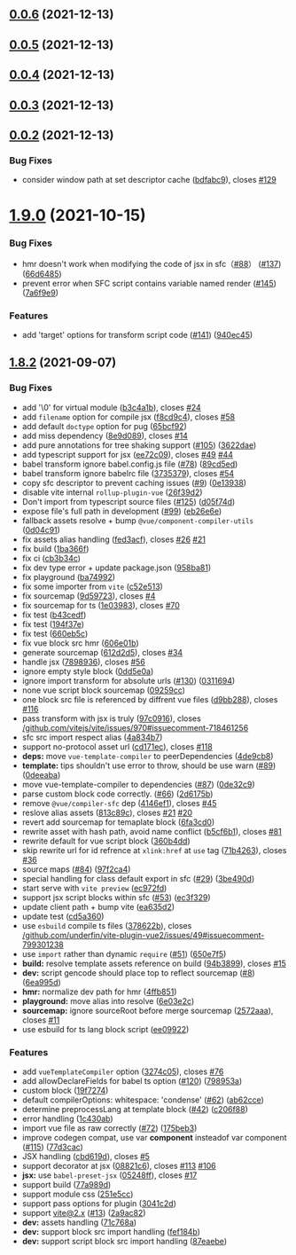 ## [0.0.6](https://github.com/underfin/vite-plugin-vue2/compare/v0.0.5...v0.0.6) (2021-12-13)



## [0.0.5](https://github.com/underfin/vite-plugin-vue2/compare/v0.0.4...v0.0.5) (2021-12-13)



## [0.0.4](https://github.com/underfin/vite-plugin-vue2/compare/v0.0.3...v0.0.4) (2021-12-13)



## [0.0.3](https://github.com/underfin/vite-plugin-vue2/compare/v0.0.2...v0.0.3) (2021-12-13)



## [0.0.2](https://github.com/underfin/vite-plugin-vue2/compare/v1.9.0...v0.0.2) (2021-12-13)


### Bug Fixes

* consider window path at set descriptor cache ([bdfabc9](https://github.com/underfin/vite-plugin-vue2/commit/bdfabc99e8c50930bca5d9144cb1634f40609904)), closes [#129](https://github.com/underfin/vite-plugin-vue2/issues/129)



# [1.9.0](https://github.com/underfin/vite-plugin-vue2/compare/v1.8.2...v1.9.0) (2021-10-15)


### Bug Fixes

* hmr doesn't work when modifying the code of jsx in sfc（[#88](https://github.com/underfin/vite-plugin-vue2/issues/88)） ([#137](https://github.com/underfin/vite-plugin-vue2/issues/137)) ([66d6485](https://github.com/underfin/vite-plugin-vue2/commit/66d648574e634c962ecd38e2ac919c485bff74a6))
* prevent error when SFC script contains variable named render ([#145](https://github.com/underfin/vite-plugin-vue2/issues/145)) ([7a6f9e9](https://github.com/underfin/vite-plugin-vue2/commit/7a6f9e9a7970683b828bee11893be285bf0a002f))


### Features

* add 'target' options for transform script code ([#141](https://github.com/underfin/vite-plugin-vue2/issues/141)) ([940ec45](https://github.com/underfin/vite-plugin-vue2/commit/940ec45a3fd68bd9ba1b1a8808d96e6cbce13207))



## [1.8.2](https://github.com/underfin/vite-plugin-vue2/compare/71c768aedcc708f09b1a5b29c29facfede7bae44...v1.8.2) (2021-09-07)


### Bug Fixes

* add '\0' for virtual module ([b3c4a1b](https://github.com/underfin/vite-plugin-vue2/commit/b3c4a1bf02694cb574f03bd2e3c80353619e4028)), closes [#24](https://github.com/underfin/vite-plugin-vue2/issues/24)
* add `filename` option for compile jsx ([f8cd9c4](https://github.com/underfin/vite-plugin-vue2/commit/f8cd9c4b2bbbf6c7159f07833f888be8deac9d6f)), closes [#58](https://github.com/underfin/vite-plugin-vue2/issues/58)
* add default `doctype` option for pug ([65bcf92](https://github.com/underfin/vite-plugin-vue2/commit/65bcf92b99c50a727063057eb40ffaf1d40961ef))
* add miss dependency ([8e9d089](https://github.com/underfin/vite-plugin-vue2/commit/8e9d089863e6c77e835c4184ac46f053aa13fb7c)), closes [#14](https://github.com/underfin/vite-plugin-vue2/issues/14)
* add pure annotations for tree shaking support ([#105](https://github.com/underfin/vite-plugin-vue2/issues/105)) ([3622dae](https://github.com/underfin/vite-plugin-vue2/commit/3622dae6f1d6b3cdebec3a5268b8768ece8d00b2))
* add typescript support for jsx ([ee72c09](https://github.com/underfin/vite-plugin-vue2/commit/ee72c095e1938baf683ce107ec6a2a5062ee8916)), closes [#49](https://github.com/underfin/vite-plugin-vue2/issues/49) [#44](https://github.com/underfin/vite-plugin-vue2/issues/44)
* babel transform ignore babel.config.js file ([#78](https://github.com/underfin/vite-plugin-vue2/issues/78)) ([89cd5ed](https://github.com/underfin/vite-plugin-vue2/commit/89cd5edf72b3e6e62b266b91d9c7afeb6a614f1c))
* babel transform ignore babelrc file ([3735379](https://github.com/underfin/vite-plugin-vue2/commit/3735379f62ec5fbcee5aaee60af23c9c383a08db)), closes [#54](https://github.com/underfin/vite-plugin-vue2/issues/54)
* copy sfc descriptor to prevent caching issues ([#9](https://github.com/underfin/vite-plugin-vue2/issues/9)) ([0e13938](https://github.com/underfin/vite-plugin-vue2/commit/0e139381e205722bc8114d6b941b65d039364476))
* disable vite internal `rollup-plugin-vue` ([26f39d2](https://github.com/underfin/vite-plugin-vue2/commit/26f39d2d3952bffadd937a1c1cedf07062ec0119))
* Don't import from typescript source files ([#125](https://github.com/underfin/vite-plugin-vue2/issues/125)) ([d05f74d](https://github.com/underfin/vite-plugin-vue2/commit/d05f74d802ce524074d9181195fdc4356e08f7e8))
* expose file's full path in development ([#99](https://github.com/underfin/vite-plugin-vue2/issues/99)) ([eb26e6e](https://github.com/underfin/vite-plugin-vue2/commit/eb26e6ea588224a37b727e12d7fd852fe19d3622))
* fallback assets resolve + bump `@vue/component-compiler-utils` ([0d04c91](https://github.com/underfin/vite-plugin-vue2/commit/0d04c9120cb15c691e64b0e70942d4ec58894ab0))
* fix assets alias handling ([fed3acf](https://github.com/underfin/vite-plugin-vue2/commit/fed3acf476341e211dbf93f7de7f4b4d40cfda10)), closes [#26](https://github.com/underfin/vite-plugin-vue2/issues/26) [#21](https://github.com/underfin/vite-plugin-vue2/issues/21)
* fix build ([1ba366f](https://github.com/underfin/vite-plugin-vue2/commit/1ba366f0ef0807882e1b40e10e963c1ae4bdccd2))
* fix ci ([cb3b34c](https://github.com/underfin/vite-plugin-vue2/commit/cb3b34c04ea8946864621d70cd7bc8bb0a38fae0))
* fix dev type error + update package.json ([958ba81](https://github.com/underfin/vite-plugin-vue2/commit/958ba8159702cf4e95ed2905dd38b68787681f95))
* fix playground ([ba74992](https://github.com/underfin/vite-plugin-vue2/commit/ba749922e4c0fd43b8b636679a44ebe4b7991e5b))
* fix some importer from `vite` ([c52e513](https://github.com/underfin/vite-plugin-vue2/commit/c52e513b4badca5c1d678bf13132f8a83d4f0636))
* fix sourcemap ([9d59723](https://github.com/underfin/vite-plugin-vue2/commit/9d59723b6ecbc6f446809ca40b63959e3dc3e92f)), closes [#4](https://github.com/underfin/vite-plugin-vue2/issues/4)
* fix sourcemap for ts ([1e03983](https://github.com/underfin/vite-plugin-vue2/commit/1e0398323e62264ab374352d6a41282d5be23f73)), closes [#70](https://github.com/underfin/vite-plugin-vue2/issues/70)
* fix test ([b43cedf](https://github.com/underfin/vite-plugin-vue2/commit/b43cedf2e4317ada078b93dfe63f80147212ec32))
* fix test ([194f37e](https://github.com/underfin/vite-plugin-vue2/commit/194f37ed2fd3f95da0c251b2909bea900d878a31))
* fix test ([660eb5c](https://github.com/underfin/vite-plugin-vue2/commit/660eb5c06fb4324b218be8813eea8b2510e5ce6e))
* fix vue block src hmr ([606e01b](https://github.com/underfin/vite-plugin-vue2/commit/606e01b8bfca783c741def838c065aca7407c573))
* generate sourcemap ([612d2d5](https://github.com/underfin/vite-plugin-vue2/commit/612d2d5030a89823a12d5a9e78a8a764508585f3)), closes [#34](https://github.com/underfin/vite-plugin-vue2/issues/34)
* handle jsx ([7898936](https://github.com/underfin/vite-plugin-vue2/commit/7898936cd8b00fd0b2daeb1ed3e71c838f6263ff)), closes [#56](https://github.com/underfin/vite-plugin-vue2/issues/56)
* ignore empty style block ([0dd5e0a](https://github.com/underfin/vite-plugin-vue2/commit/0dd5e0a880dfb969e655fc1947c35cf7cfe4da11))
* ignore import transform for absolute urls ([#130](https://github.com/underfin/vite-plugin-vue2/issues/130)) ([0311694](https://github.com/underfin/vite-plugin-vue2/commit/0311694ce71bd2e694c10f39f56237e5cbcd8644))
* none vue script block sourcemap ([09259cc](https://github.com/underfin/vite-plugin-vue2/commit/09259cc08f08822db9cb899c5afda36929532de2))
* one block src file is referenced by diffrent vue files ([d9bb288](https://github.com/underfin/vite-plugin-vue2/commit/d9bb288a3a68767afa7b8ce33392a12a83179027)), closes [#116](https://github.com/underfin/vite-plugin-vue2/issues/116)
* pass transform with jsx is truly ([97c0916](https://github.com/underfin/vite-plugin-vue2/commit/97c0916ba3e4d0f1c4f1bb9b16f7c1c7d05a17d8)), closes [/github.com/vitejs/vite/issues/970#issuecomment-718461256](https://github.com//github.com/vitejs/vite/issues/970/issues/issuecomment-718461256)
* sfc src import respect alias ([4a834b7](https://github.com/underfin/vite-plugin-vue2/commit/4a834b735ce46f6ab907049e9a051b810729bf64))
* support no-protocol asset url ([cd171ec](https://github.com/underfin/vite-plugin-vue2/commit/cd171ec833d75dd762d6f020544e6277b1d8c730)), closes [#118](https://github.com/underfin/vite-plugin-vue2/issues/118)
* **deps:** move `vue-template-compiler` to peerDependencies ([4de9cb8](https://github.com/underfin/vite-plugin-vue2/commit/4de9cb8242551f1f0348e71f5acdb938c750f527))
* **template:** tips shouldn't use error to throw, should be use warn ([#89](https://github.com/underfin/vite-plugin-vue2/issues/89)) ([0deeaba](https://github.com/underfin/vite-plugin-vue2/commit/0deeabaa2b3033ab78d50cb41fa1f04ea48686d8))
* move vue-template-compiler to dependencies ([#87](https://github.com/underfin/vite-plugin-vue2/issues/87)) ([0de32c9](https://github.com/underfin/vite-plugin-vue2/commit/0de32c941d8aba66182460470dc990b11584ba0c))
* parse custom block code correctly. ([#66](https://github.com/underfin/vite-plugin-vue2/issues/66)) ([2d6175b](https://github.com/underfin/vite-plugin-vue2/commit/2d6175b8896dcb4c8c7ed6da81388bbb6a639e4e))
* remove `@vue/compiler-sfc` dep ([4146ef1](https://github.com/underfin/vite-plugin-vue2/commit/4146ef1401dc13e39b1f00d882e3e399fd1307fe)), closes [#45](https://github.com/underfin/vite-plugin-vue2/issues/45)
* reslove alias assets ([813c89c](https://github.com/underfin/vite-plugin-vue2/commit/813c89cd5312dc9b8b5310afb2517b7ac0f8235f)), closes [#21](https://github.com/underfin/vite-plugin-vue2/issues/21) [#20](https://github.com/underfin/vite-plugin-vue2/issues/20)
* revert add sourcemap for temaplate block ([6fa3cd0](https://github.com/underfin/vite-plugin-vue2/commit/6fa3cd0beae76e5415fb7509681e76b98b4c4417))
* rewrite asset with hash path, avoid name conflict ([b5cf6b1](https://github.com/underfin/vite-plugin-vue2/commit/b5cf6b130d15740f2f061edaf6d1610d37c70a20)), closes [#81](https://github.com/underfin/vite-plugin-vue2/issues/81)
* rewrite default for vue script block ([360b4dd](https://github.com/underfin/vite-plugin-vue2/commit/360b4dd1edac90018ff8a4a71af2a39c02b1509e))
* skip rewrite url for id refrence at `xlink:href` at `use` tag ([71b4263](https://github.com/underfin/vite-plugin-vue2/commit/71b42634a359f1c19ae467d805a2421cd38830fc)), closes [#36](https://github.com/underfin/vite-plugin-vue2/issues/36)
* source maps ([#84](https://github.com/underfin/vite-plugin-vue2/issues/84)) ([97f2ca4](https://github.com/underfin/vite-plugin-vue2/commit/97f2ca49d93712492887d43f6a18746646896527))
* special handling for class default export in sfc ([#29](https://github.com/underfin/vite-plugin-vue2/issues/29)) ([3be490d](https://github.com/underfin/vite-plugin-vue2/commit/3be490dbf01983001b610226988b7eb2a131ff40))
* start serve with `vite preview` ([ec972fd](https://github.com/underfin/vite-plugin-vue2/commit/ec972fdd217f0ba1b8e942438a75584c9635337a))
* support jsx script blocks within sfc ([#53](https://github.com/underfin/vite-plugin-vue2/issues/53)) ([ec3f329](https://github.com/underfin/vite-plugin-vue2/commit/ec3f3292c260e464f5d1d456ee878d3afaa98661))
* update client path + bump vite ([ea635d2](https://github.com/underfin/vite-plugin-vue2/commit/ea635d29285ecbb3792b6ae6ef717d5abf8084c0))
* update test ([cd5a360](https://github.com/underfin/vite-plugin-vue2/commit/cd5a360ef28fcf573b7c84be1ec09b5745306fef))
* use `esbuild` compile ts files ([378622b](https://github.com/underfin/vite-plugin-vue2/commit/378622bd81c1178cf29873e481d80292f7857c91)), closes [/github.com/underfin/vite-plugin-vue2/issues/49#issuecomment-799301238](https://github.com//github.com/underfin/vite-plugin-vue2/issues/49/issues/issuecomment-799301238)
* use `import` rather than dynamic `require` ([#51](https://github.com/underfin/vite-plugin-vue2/issues/51)) ([650e7f5](https://github.com/underfin/vite-plugin-vue2/commit/650e7f58509bffad7c92ccb37720d5ac6bc0ce14))
* **build:** resolve template assets reference on build ([94b3899](https://github.com/underfin/vite-plugin-vue2/commit/94b3899a097332dbe1e53ece660d562e65cc4ec0)), closes [#15](https://github.com/underfin/vite-plugin-vue2/issues/15)
* **dev:**  script gencode should place top to reflect sourcemap ([#8](https://github.com/underfin/vite-plugin-vue2/issues/8)) ([6ea995d](https://github.com/underfin/vite-plugin-vue2/commit/6ea995d6ef1720c983a6cedd45e8b3f16227ffe4))
* **hmr:** normalize dev path for hmr ([4ffb851](https://github.com/underfin/vite-plugin-vue2/commit/4ffb851619d2c35aa12e7096ef69dd5d2a811511))
* **playground:** move alias into resolve ([6e03e2c](https://github.com/underfin/vite-plugin-vue2/commit/6e03e2c38e23b01bb18cf2e5f341a131e67751dc))
* **sourcemap:** ignore sourceRoot before merge sourcemap ([2572aaa](https://github.com/underfin/vite-plugin-vue2/commit/2572aaac2755da3f62ecf2644deb22cd6d4a3734)), closes [#11](https://github.com/underfin/vite-plugin-vue2/issues/11)
* use esbuild for ts lang block script ([ee09922](https://github.com/underfin/vite-plugin-vue2/commit/ee09922fee2fcd5cd2dd25118353cdbc9121b3e4))


### Features

* add `vueTemplateCompiler` option ([3274c05](https://github.com/underfin/vite-plugin-vue2/commit/3274c05b3c5300282adbc3a9eb0375b8746e9f06)), closes [#76](https://github.com/underfin/vite-plugin-vue2/issues/76)
* add allowDeclareFields for babel ts option ([#120](https://github.com/underfin/vite-plugin-vue2/issues/120)) ([798953a](https://github.com/underfin/vite-plugin-vue2/commit/798953af7b273c8d31677632c94c7e1252c956ff))
* custom block ([19f7274](https://github.com/underfin/vite-plugin-vue2/commit/19f7274185dc6694f71d188c6e01efd2b296f75b))
* default compilerOptions: whitespace: 'condense' ([#62](https://github.com/underfin/vite-plugin-vue2/issues/62)) ([ab62cce](https://github.com/underfin/vite-plugin-vue2/commit/ab62cce0569db1bd655816d828f4000faad310dd))
* determine preprocessLang at template block ([#42](https://github.com/underfin/vite-plugin-vue2/issues/42)) ([c206f88](https://github.com/underfin/vite-plugin-vue2/commit/c206f880e740fcb1dce8f9cea404e9323e1fd170))
* error handling ([1c430ab](https://github.com/underfin/vite-plugin-vue2/commit/1c430ab7fceeb7a89c67065efb422389218c9cf1))
* import vue file as raw correctly ([#72](https://github.com/underfin/vite-plugin-vue2/issues/72)) ([175beb3](https://github.com/underfin/vite-plugin-vue2/commit/175beb3acc0a776c30be14e72ae3da4670326a0e))
* improve codegen compat, use var __component__ insteadof var component ([#115](https://github.com/underfin/vite-plugin-vue2/issues/115)) ([77d3cac](https://github.com/underfin/vite-plugin-vue2/commit/77d3cac77afdd180ea3c4d46d261d388075096c3))
* JSX handling ([cbd619d](https://github.com/underfin/vite-plugin-vue2/commit/cbd619db062c584b8f6dc9bd76c3a032228a5cfd)), closes [#5](https://github.com/underfin/vite-plugin-vue2/issues/5)
* support decorator at jsx ([08821c6](https://github.com/underfin/vite-plugin-vue2/commit/08821c6457ad22afd11e86d3fa118bc3c7ca7e25)), closes [#113](https://github.com/underfin/vite-plugin-vue2/issues/113) [#106](https://github.com/underfin/vite-plugin-vue2/issues/106)
* **jsx:** use `babel-preset-jsx` ([05248ff](https://github.com/underfin/vite-plugin-vue2/commit/05248ffa97ca17adbeccfbe6af64d9053219b9b6)), closes [#17](https://github.com/underfin/vite-plugin-vue2/issues/17)
* support build ([77a989d](https://github.com/underfin/vite-plugin-vue2/commit/77a989da2aad667d08d8894f132c128a4a839c86))
* support module css ([251e5cc](https://github.com/underfin/vite-plugin-vue2/commit/251e5cc9d72b7280f122ecfc48184b322ff264c2))
* support pass options for plugin ([3041c2d](https://github.com/underfin/vite-plugin-vue2/commit/3041c2de078ee5eba80daeafed845966307a7e7a))
* support vite@2.x ([#13](https://github.com/underfin/vite-plugin-vue2/issues/13)) ([2a9ac82](https://github.com/underfin/vite-plugin-vue2/commit/2a9ac82bc0e6ae4cd4c19e7e9037c5a5f1734478))
* **dev:** assets handling ([71c768a](https://github.com/underfin/vite-plugin-vue2/commit/71c768aedcc708f09b1a5b29c29facfede7bae44))
* **dev:** support block src import handling ([fef184b](https://github.com/underfin/vite-plugin-vue2/commit/fef184b6559ebbbace6e6f2a942a31d0f11febd0))
* **dev:** support script block src import handling ([87eaebe](https://github.com/underfin/vite-plugin-vue2/commit/87eaebe160b5befecc603588bc5fddc78d9637c4))



